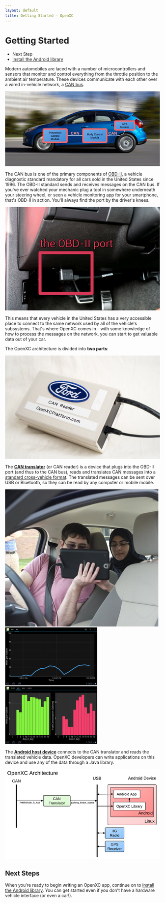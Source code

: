 ```yaml
---
layout: default
title: Getting Started - OpenXC
---
```


<div class="page-header">
    <h1>Getting Started</h1>
</div>

<div class="pull-right well">
    <ul class="nav nav-list">
        <li class="nav-header">Next Step</li>
        <li><a href="/getting-started/library-installation.html">
            Install the Android library <i class="icon-arrow-right"></i>
        </a></li>
    </p>
</div>

Modern automobiles are laced with a number of microcontrollers and sensors that
monitor and control everything from the throttle position to the ambient air
temperature. These devices communicate with each other over a wired in-vehicle
network, a [CAN bus][can].

![In-vehicle Network](/images/can-diagram.png)

The CAN bus is one of the primary components of [OBD-II][obd2], a vehicle
diagnostic standard mandatory for all cars sold in the United States since 1996.
The OBD-II standard sends and receives messages on the CAN bus. If you've ever
watched your mechanic plug a tool in somewhere underneath your steering wheel,
or seen a vehicle monitoring app for your smartphone, that's OBD-II in action.
You'll always find the port by the driver's knees.

![OBD-II Port with Cable in a Mustang](/images/obd-ii-cable.jpg)

This means that every vehicle in the United States has a very accessible place
to connect to the same network used by all of the vehicle's subsystems. That's
where OpenXC comes in - with some knowledge of how to process the messages on
the network, you can start to get valuable data out of your car.

The OpenXC architecture is divided into **two parts**:

![Boxed CAN Translator](/images/cantranslator-boxed.jpg)

The <a href="/vehicle-interface/index.html">**CAN translator**</a> (or CAN
reader) is a device that plugs into the OBD-II port (and thus to the CAN bus),
reads and translates CAN messages into a [standard cross-vehicle
format](/vehicle-interface/output-format.html). The translated messages can be
sent over USB or Bluetooth, so they can be read by any computer or mobile
mobile.

<div class="row">
    <div class="span4">
        <img src="/images/android-in-car.jpg"/>
    </div>
    <div class="span4 stacked">
        <img src="/images/screenshots/mpg-app-1.png"/>
        <img src="/images/screenshots/mpg-app-2.png"/>
    </div>
</div>

The <a href="/android/index.html">**Android host device**</a> connects to the
CAN translator and reads the translated vehicle data. OpenXC developers can
write applications on this device and use any of the data through a Java
library.

![OpenXC Architecture Diagram](/images/openxc-architecture.jpeg)

[can]: http://en.wikipedia.org/wiki/CAN_bus
[obd2]: http://en.wikipedia.org/wiki/On-board_diagnostics

<div class="page-header">
<h2>Next Steps</h2>
</div>

When you're ready to begin writing an OpenXC app, continue on to
[install the Android library](/getting-started/library-installation.html). You
can get started even if you don't have a hardware vehicle interface (or even a
car!).
